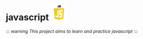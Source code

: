 # javascript <img src="./images/javascript.png" style="height: 50px; width:50px;"/>
  
  
  
::: warning
*This project aims to learn and practice javascript*
:::
  
  
  

